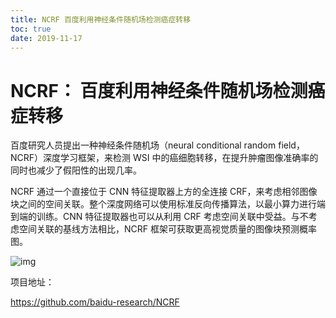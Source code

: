 ```yaml
---
title: NCRF 百度利用神经条件随机场检测癌症转移
toc: true
date: 2019-11-17
---
```

# NCRF： 百度利用神经条件随机场检测癌症转移


百度研究人员提出一种神经条件随机场（neural conditional random field，NCRF）深度学习框架，来检测 WSI 中的癌细胞转移，在提升肿瘤图像准确率的同时也减少了假阳性的出现几率。



NCRF 通过一个直接位于 CNN 特征提取器上方的全连接 CRF，来考虑相邻图像块之间的空间关联。整个深度网络可以使用标准反向传播算法，以最小算力进行端到端的训练。CNN 特征提取器也可以从利用 CRF 考虑空间关联中受益。与不考虑空间关联的基线方法相比，NCRF 框架可获取更高视觉质量的图像块预测概率图。



![img](https://mmbiz.qpic.cn/mmbiz_png/ldSjzkNDxlnyABkicKXelU1B4YCibdWJwA8bwRgIHAjgQnKKtl3ibSTrzUGjiaE3CnFLKcSgOnP5RqibJa1JafTPI0w/640?wx_fmt=png&tp=webp&wxfrom=5&wx_lazy=1&wx_co=1)



项目地址：

https://github.com/baidu-research/NCRF
